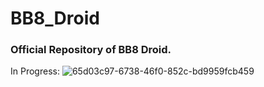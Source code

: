 # BB8_Droid

### Official Repository of BB8 Droid.

In Progress:
![65d03c97-6738-46f0-852c-bd9959fcb459](https://github.com/ERC-BPGC/BB8_Droid/assets/119483536/9729f26d-5cd2-4715-98e6-5d588f1ea78b)
